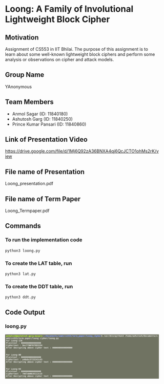 # Loong: A Family of Involutional Lightweight Block Cipher

## Motivation
Assignment of CS553 in IIT Bhilai. The purpose of this assignment is to learn about some well-known lightweight block ciphers and perform some analysis or observations on cipher and attack models.

## Group Name
YAnonymous

## Team Members
- Anmol Sagar (ID: 11840180)
- Ashutosh Garg (ID: 11840250)
- Prince Kumar Pansari (ID: 11840860)

## Link of Presentation Video
https://drive.google.com/file/d/1Mj6Q92zA36BNXA4qj6QcJCTO1ohMs2rK/view

## File name of Presentation
Loong_presentation.pdf

## File name of Term Paper
Loong_Termpaper.pdf

## Commands
### To run the implementation code
```sh
python3 loong.py 
```
### To create the LAT table, run
```sh
python3 lat.py 
```
### To create the DDT table, run
```sh
python3 ddt.py 
```

## Code Output
### loong.py
![](./src/loong_output.png)

